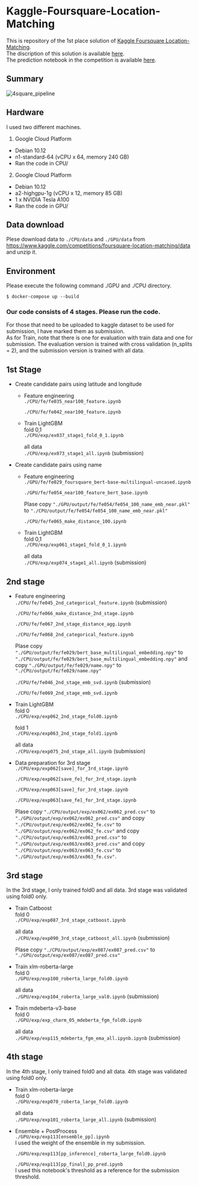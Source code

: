 # Kaggle-Foursquare-Location-Matching
This is repository of the 1st place solution of [Kaggle Foursquare Location-Matching](https://www.kaggle.com/competitions/foursquare-location-matching).</br>
The discription of this solution is available [here](https://www.kaggle.com/competitions/foursquare-location-matching/discussion/336055).</br>
The prediction notebook in the competition is available [here](https://www.kaggle.com/code/takoihiraokazu/sub-ex73-74-75-ex104-115-90-101-merge-train3).

## Summary
![4square_pipeline](https://user-images.githubusercontent.com/30746280/181665406-b3d50412-e287-462f-8f1d-1f3bd4581d8a.jpg)
## Hardware
I used two different machines.
1. Google Cloud Platform
- Debian 10.12
- n1-standard-64 (vCPU x 64, memory 240 GB)
- Ran the code in CPU/
2. Google Cloud Platform
- Debian 10.12
- a2-highgpu-1g (vCPU x 12, memory 85 GB)
- 1 x NVIDIA Tesla A100
- Ran the code in GPU/

## Data download
Plese download data to `./CPU/data` and `./GPU/data` from https://www.kaggle.com/competitions/foursquare-location-matching/data and unzip it.

## Environment
Please execute the following command ./GPU and ./CPU directory.
```
$ docker-compose up --build
```

### Our code consists of 4 stages. Please run the code.
For those that need to be uploaded to kaggle dataset to be used for submission, I have marked them as submission.</br>
 As for Train, note that there is one for evaluation with train data and one for submission. The evaluation version is trained with cross validation (n_splits = 2), and the submission version is trained with all data.
## 1st Stage
- Create candidate pairs using latitude and longitude
    - Feature engineering</br>
        ``` ./CPU/fe/fe035_near100_feature.ipynb ```</br>

        ``` ./CPU/fe/fe042_near100_feature.ipynb ```
    - Train LightGBM</br>
        fold 0,1</br>
        ```./CPU/exp/ex037_stage1_fold_0_1.ipynb ```</br>

        all data</br>
        ``` ./CPU/exp/ex073_stage1_all.ipynb ``` (submission) </br>
        
- Create candidate pairs using name
    - Feature engineering</br>
        ``` ./GPU/fe/fe029_foursquare_bert-base-multilingual-uncased.ipynb ``` </br>

        ``` ./GPU/fe/fe054_near100_feature_bert_base.ipynb ```</br>
    
      Plase copy ```"./GPU/output/fe/fe054/fe054_100_name_emb_near.pkl"``` to ```"./CPU/output/fe/fe054/fe054_100_name_emb_near.pkl"```

        ``` ./CPU/fe/fe065_make_distance_100.ipynb  ```
    - Train LightGBM</br>
        fold 0,1</br>
        ``` ./CPU/exp/exp061_stage1_fold_0_1.ipynb ```</br>
        
        all data</br>
        ``` ./CPU/exp/exp074_stage1_all.ipynb ``` (submission) </br>

## 2nd stage
- Feature engineering</br>
     ``` ./CPU/fe/fe045_2nd_categorical_feature.ipynb ``` (submission)</br>

    ```./CPU/fe/fe066_make_distance_2nd_stage.ipynb ```</br>

    ```./CPU/fe/fe067_2nd_stage_distance_agg.ipynb```</br>

    ```./CPU/fe/fe068_2nd_categorical_feature.ipynb```</br>

    Plase copy ```"./GPU/output/fe/fe029/bert_base_multilingual_embedding.npy"``` to ```"./CPU/output/fe/fe029/bert_base_multilingual_embedding.npy"``` and copy ```"./GPU/output/fe/fe029/name.npy"``` to ```"./CPU/output/fe/fe029/name.npy"```

    ```./CPU/fe/fe046_2nd_stage_emb_svd.ipynb``` (submission)</br>

    ```./CPU/fe/fe069_2nd_stage_emb_svd.ipynb```</br>
- Train LightGBM</br>
    fold 0</br>
    ```./CPU/exp/exp062_2nd_stage_fold0.ipynb```</br>

    fold 1</br>
    ```./CPU/exp/exp063_2nd_stage_fold1.ipynb```</br>
    
    all data</br>
    ```./CPU/exp/exp075_2nd_stage_all.ipynb``` (submission)</br>

- Data preparation for 3rd stage
    ```./CPU/exp/exp062[save]_for_3rd_stage.ipynb```</br>

    ```./CPU/exp/exp062[save_fe]_for_3rd_stage.ipynb```</br>

    ```./CPU/exp/exp063[save]_for_3rd_stage.ipynb```</br>

    ```./CPU/exp/exp063[save_fe]_for_3rd_stage.ipynb```</br>

    Plase copy ```"./CPU/output/exp/ex062/ex062_pred.csv"``` to ```"./GPU/output/exp/ex062/ex062_pred.csv"``` and copy ```"./CPU/output/exp/ex062/ex062_fe.csv"``` to ```"./GPU/output/exp/ex062/ex062_fe.csv"``` and copy ```"./CPU/output/exp/ex063/ex063_pred.csv"``` to ```"./GPU/output/exp/ex063/ex063_pred.csv"``` and copy ```"./CPU/output/exp/ex063/ex063_fe.csv"``` to ```"./GPU/output/exp/ex063/ex063_fe.csv"```.

## 3rd stage
In the 3rd stage, I only trained fold0 and all data. 3rd stage was validated using fold0 only.
- Train Catboost </br>
    fold 0</br> 
    ```./CPU/exp/exp087_3rd_stage_catboost.ipynb```</br>

    all data </br>
    ```./CPU/exp/exp090_3rd_stage_catboost_all.ipynb``` (submission)</br>

    Plase copy ```"./CPU/output/exp/ex087/ex087_pred.csv"``` to ```"./GPU/output/exp/ex087/ex087_pred.csv"```


- Train xlm-roberta-large </br>
    fold 0</br>
    ```./GPU/exp/exp100_roberta_large_fold0.ipynb```</br>

    all data</br>
    ```./GPU/exp/exp104_roberta_large_val0.ipynb``` (submission)

- Train mdeberta-v3-base</br>
    fold 0 </br>
    ```./GPU/exp/exp_charm_05_mdeberta_fgm_fold0.ipynb```</br>

    all data</br>
    ```./GPU/exp/exp115_mdeberta_fgm_ema_all.ipynb.ipynb``` (submission)</br>

## 4th stage
In the 4th stage, I only trained fold0 and all data. 4th stage was validated using fold0 only.
- Train xlm-roberta-large </br>
    fold 0 </br>
    ```./GPU/exp/exp070_roberta_large_fold0.ipynb```

    all data </br>
    ```./GPU/exp/exp101_roberta_large_all.ipynb``` (submission)

- Ensemble + PostProcess</br>
    ```./GPU/exp/exp113[ensemble_pp].ipynb```</br>
         I used the weight of the ensemble in my submission.
    
    ```./GPU/exp/exp113[pp_inference]_roberta_large_fold0.ipynb```</br>

    ```./GPU/exp/exp113[pp_final]_pp_pred.ipynb```</br>
        I used this notebook's threshold as a reference for the submission threshold.








    









